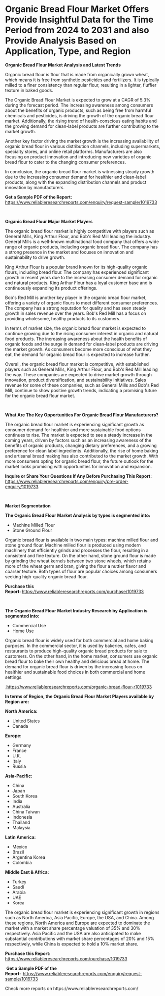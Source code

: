 <p><h1>Organic Bread Flour Market Offers Provide Insightful Data for the Time Period from 2024 to 2031 and also Provide Analysis Based on Application, Type, and Region</h1></p><p><strong>Organic Bread Flour Market Analysis and Latest Trends</strong></p>
<p><p>Organic bread flour is flour that is made from organically grown wheat, which means it is free from synthetic pesticides and fertilizers. It is typically milled to a finer consistency than regular flour, resulting in a lighter, fluffier texture in baked goods.</p><p>The Organic Bread Flour Market is expected to grow at a CAGR of 5.3% during the forecast period. The increasing awareness among consumers about the benefits of organic products, such as being free from harmful chemicals and pesticides, is driving the growth of the organic bread flour market. Additionally, the rising trend of health-conscious eating habits and the growing demand for clean-label products are further contributing to the market growth.</p><p>Another key factor driving the market growth is the increasing availability of organic bread flour in various distribution channels, including supermarkets, specialty stores, and online retail platforms. Manufacturers are also focusing on product innovation and introducing new varieties of organic bread flour to cater to the changing consumer preferences.</p><p>In conclusion, the organic bread flour market is witnessing steady growth due to the increasing consumer demand for healthier and clean-label products, along with the expanding distribution channels and product innovation by manufacturers.</p></p>
<p><strong>Get a Sample PDF of the Report:&nbsp;</strong> <a href="https://www.reliableresearchreports.com/enquiry/request-sample/1019733">https://www.reliableresearchreports.com/enquiry/request-sample/1019733</a></p>
<p>&nbsp;</p>
<p><strong>Organic Bread Flour Major Market Players</strong></p>
<p><p>The organic bread flour market is highly competitive with players such as General Mills, King Arthur Flour, and Bob's Red Mill leading the industry. General Mills is a well-known multinational food company that offers a wide range of organic products, including organic bread flour. The company has a strong presence in the market and focuses on innovation and sustainability to drive growth. </p><p>King Arthur Flour is a popular brand known for its high-quality organic flours, including bread flour. The company has experienced significant growth in recent years due to the increasing consumer demand for organic and natural products. King Arthur Flour has a loyal customer base and is continuously expanding its product offerings.</p><p>Bob's Red Mill is another key player in the organic bread flour market, offering a variety of organic flours to meet different consumer preferences. The company has a strong reputation for quality and has seen steady growth in sales revenue over the years. Bob's Red Mill has a focus on providing wholesome, healthy products to its customers.</p><p>In terms of market size, the organic bread flour market is expected to continue growing due to the rising consumer interest in organic and natural food products. The increasing awareness about the health benefits of organic foods and the surge in demand for clean-label products are driving the market growth. As consumers become more conscious of what they eat, the demand for organic bread flour is expected to increase further.</p><p>Overall, the organic bread flour market is competitive, with established players such as General Mills, King Arthur Flour, and Bob's Red Mill leading the way. These companies are expected to drive market growth through innovation, product diversification, and sustainability initiatives. Sales revenue for some of these companies, such as General Mills and Bob's Red Mill, continue to show positive growth trends, indicating a promising future for the organic bread flour market.</p></p>
<p>&nbsp;</p>
<p><strong>What Are The Key Opportunities For Organic Bread Flour Manufacturers?</strong></p>
<p><p>The organic bread flour market is experiencing significant growth as consumer demand for healthier and more sustainable food options continues to rise. The market is expected to see a steady increase in the coming years, driven by factors such as an increasing awareness of the benefits of organic products, changing dietary preferences, and a growing preference for clean label ingredients. Additionally, the rise of home baking and artisanal bread making has also contributed to the market growth. With more consumers opting for organic bread flour, the future outlook for the market looks promising with opportunities for innovation and expansion.</p></p>
<p><strong>Inquire or Share Your Questions If Any Before Purchasing This Report:</strong> <a href="https://www.reliableresearchreports.com/enquiry/pre-order-enquiry/1019733">https://www.reliableresearchreports.com/enquiry/pre-order-enquiry/1019733</a></p>
<p>&nbsp;</p>
<p><strong>Market Segmentation</strong></p>
<p><strong>The Organic Bread Flour Market Analysis by types is segmented into:</strong></p>
<p><ul><li>Machine Milled Flour</li><li>Stone Ground Flour</li></ul></p>
<p><p>Organic bread flour is available in two main types: machine milled flour and stone ground flour. Machine milled flour is produced using modern machinery that efficiently grinds and processes the flour, resulting in a consistent and fine texture. On the other hand, stone ground flour is made by grinding the wheat kernels between two stone wheels, which retains more of the wheat germ and bran, giving the flour a nuttier flavor and coarser texture. Both types of flour are popular choices among consumers seeking high-quality organic bread flour.</p></p>
<p><strong>Purchase this Report:&nbsp;</strong><a href="https://www.reliableresearchreports.com/purchase/1019733">https://www.reliableresearchreports.com/purchase/1019733</a></p>
<p>&nbsp;</p>
<p><strong>The Organic Bread Flour Market Industry Research by Application is segmented into:</strong></p>
<p><ul><li>Commercial Use</li><li>Home Use</li></ul></p>
<p><p>Organic bread flour is widely used for both commercial and home baking purposes. In the commercial sector, it is used by bakeries, cafes, and restaurants to produce high-quality organic bread products for sale to customers. On the other hand, in the home market, consumers use organic bread flour to bake their own healthy and delicious bread at home. The demand for organic bread flour is driven by the increasing focus on healthier and sustainable food choices in both commercial and home settings.</p></p>
<p><a href="https://www.reliableresearchreports.com/organic-bread-flour-r1019733">&nbsp;https://www.reliableresearchreports.com/organic-bread-flour-r1019733</a></p>
<p><strong>In terms of Region, the Organic Bread Flour Market Players available by Region are:</strong></p>
<p>
    <p> <strong> North America: </strong>
        <ul>
            <li>United States</li>
            <li>Canada</li>
        </ul>
        </p> 
    <p> <strong> Europe: </strong>
        <ul>
            <li>Germany</li>
            <li>France</li>
            <li>U.K.</li>
            <li>Italy</li>
            <li>Russia</li>
        </ul>
        </p> 
    <p> <strong> Asia-Pacific: </strong>
        <ul>
            <li>China</li>
            <li>Japan</li>
            <li>South Korea</li>
            <li>India</li>
            <li>Australia</li>
            <li>China Taiwan</li>
            <li>Indonesia</li>
            <li>Thailand</li>
            <li>Malaysia</li>
        </ul>
        </p> 
    <p> <strong> Latin America: </strong>
        <ul>
            <li>Mexico</li>
            <li>Brazil</li>
            <li>Argentina Korea</li>
            <li>Colombia</li>
        </ul>
        </p> 
    <p> <strong> Middle East & Africa: </strong>
        <ul>
            <li>Turkey</li>
            <li>Saudi</li>
            <li>Arabia</li>
            <li>UAE</li>
            <li>Korea</li>
        </ul>
    </p>
    </p>
<p><p>The organic bread flour market is experiencing significant growth in regions such as North America, Asia Pacific, Europe, the USA, and China. Among these regions, North America and Europe are expected to dominate the market with a market share percentage valuation of 35% and 30% respectively. Asia Pacific and the USA are also anticipated to make substantial contributions with market share percentages of 20% and 15% respectively, while China is expected to hold a 10% market share.</p></p>
<p><strong>Purchase this Report: </strong><a href="https://www.reliableresearchreports.com/purchase/1019733">https://www.reliableresearchreports.com/purchase/1019733</a></p>
<p>&nbsp;<strong>Get a Sample PDF of the Report:&nbsp;&nbsp;</strong><a href="https://www.reliableresearchreports.com/enquiry/request-sample/1019733">https://www.reliableresearchreports.com/enquiry/request-sample/1019733</a></p>
<p><strong></strong></p>
<p>Check more reports on https://www.reliableresearchreports.com/</p>